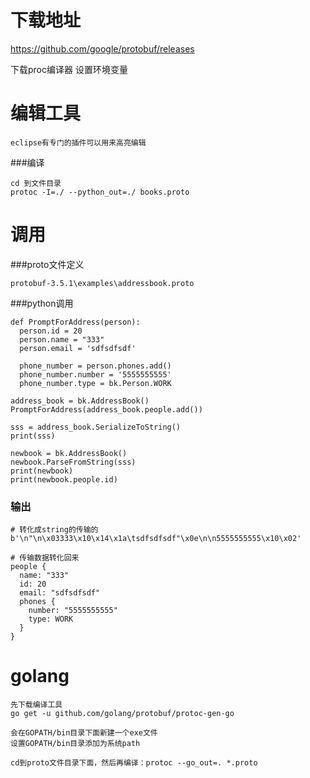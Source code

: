 # 下载地址

https://github.com/google/protobuf/releases

下载proc编译器
设置环境变量


# 编辑工具

	eclipse有专门的插件可以用来高亮编辑


###编译

	cd 到文件目录
	protoc -I=./ --python_out=./ books.proto


# 调用

###proto文件定义
	
	protobuf-3.5.1\examples\addressbook.proto


###python调用

	def PromptForAddress(person):
	  person.id = 20
	  person.name = "333"
	  person.email = 'sdfsdfsdf'
	
	  phone_number = person.phones.add()
	  phone_number.number = '5555555555'
	  phone_number.type = bk.Person.WORK

	address_book = bk.AddressBook()
	PromptForAddress(address_book.people.add())
	
	sss = address_book.SerializeToString()
	print(sss)
	
	newbook = bk.AddressBook()
	newbook.ParseFromString(sss)
	print(newbook)
	print(newbook.people.id)

### 输出

	# 转化成string的传输的
	b'\n"\n\x03333\x10\x14\x1a\tsdfsdfsdf"\x0e\n\n5555555555\x10\x02'

	# 传输数据转化回来
	people {
	  name: "333"
	  id: 20
	  email: "sdfsdfsdf"
	  phones {
	    number: "5555555555"
	    type: WORK
	  }
	}



# golang

	先下载编译工具
	go get -u github.com/golang/protobuf/protoc-gen-go

	会在GOPATH/bin目录下面新建一个exe文件
	设置GOPATH/bin目录添加为系统path

	cd到proto文件目录下面，然后再编译：protoc --go_out=. *.proto

